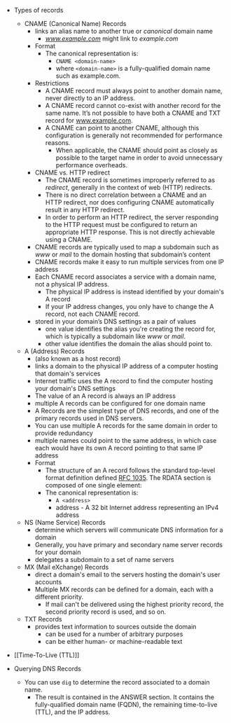 - Types of records
	- CNAME (Canonical Name) Records
		- links an alias name to another true or _canonical_ domain name
			- _www.example.com_ might link to _example.com_
		- Format
			- The canonical representation is:
				- `CNAME <domain-name>`
				- where `<domain-name>` is a fully-qualified domain name such as example.com.
		- Restrictions
			- A CNAME record must always point to another domain name, never directly to an IP address.
			- A CNAME record cannot co-exist with another record for the same name. It’s not possible to have both a CNAME and TXT record for www.example.com.
			- A CNAME can point to another CNAME, although this configuration is generally not recommended for performance reasons.
				- When applicable, the CNAME should point as closely as possible to the target name in order to avoid unnecessary performance overheads.
		- CNAME vs. HTTP redirect
			- The CNAME record is sometimes improperly referred to as _redirect_, generally in the context of web (HTTP) redirects.
			- There is no direct correlation between a CNAME and an HTTP redirect, nor does configuring CNAME automatically result in any HTTP redirect.
			- In order to perform an HTTP redirect, the server responding to the HTTP request must be configured to return an appropriate HTTP response. This is not directly achievable using a CNAME.
		- CNAME records are typically used to map a subdomain such as _www_ or _mail_ to the domain hosting that subdomain’s content
		- CNAME records make it easy to run multiple services from one IP address
		- Each CNAME record associates a service with a domain name, not a physical IP address.
			- The physical IP address is instead identified by your domain's A record
			- If your IP address changes, you only have to change the A record, not each CNAME record.
		- stored in your domain’s DNS settings as a pair of values
			- one value identifies the alias you're creating the record for, which is typically a subdomain like _www_ or _mail_.
			- other value identifies the domain the alias should point to.
	- A (Address) Records
		- (also known as a host record)
		- links a domain to the physical IP address of a computer hosting that domain's services
		- Internet traffic uses the A record to find the computer hosting your domain's DNS settings
		- The value of an A record is always an IP address
		- multiple A records can be configured for one domain name
		- A Records are the simplest type of DNS records, and one of the primary records used in DNS servers.
		- You can use multiple A records for the same domain in order to provide redundancy
		- multiple names could point to the same address, in which case each would have its own A record pointing to that same IP address
		- Format
			- The structure of an A record follows the standard top-level format definition defined [RFC 1035](https://tools.ietf.org/html/rfc1035#section-3.2.1). The RDATA section is composed of one single element:
			- The canonical representation is:
				- `A <address>`
				- address - A 32 bit Internet address representing an IPv4 address
	- NS (Name Service) Records
		- determine which servers will communicate DNS information for a domain
		- Generally, you have primary and secondary name server records for your domain
		- delegates a subdomain to a set of name servers
	- MX (Mail eXchange) Records
		- direct a domain's email to the servers hosting the domain's user accounts
		- Multiple MX records can be defined for a domain, each with a different priority.
			- If mail can't be delivered using the highest priority record, the second priority record is used, and so on.
	- TXT Records
		- provides text information to sources outside the domain
			- can be used for a number of arbitrary purposes
			- can be either human- or machine-readable text
- [[Time-To-Live (TTL)]]

- Querying DNS Records
	- You can use `dig` to determine the record associated to a domain name.
		- The result is contained in the ANSWER section. It contains the fully-qualified domain name (FQDN), the remaining time-to-live (TTL), and the IP address.